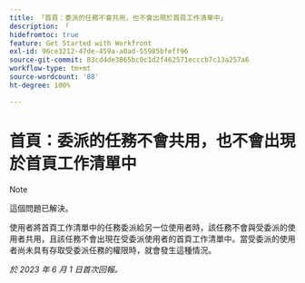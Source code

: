 ```yaml
---
title: 「首頁：委派的任務不會共用，也不會出現於首頁工作清單中」
description: 「
hidefromtoc: true
feature: Get Started with Workfront
exl-id: 96ce3212-47de-459a-a0ad-55985bfeff96
source-git-commit: 83cd4de3865bc0c1d2f462571ecccb7c13a257a6
workflow-type: tm+mt
source-wordcount: '88'
ht-degree: 100%

---
```


# 首頁：委派的任務不會共用，也不會出現於首頁工作清單中

>[!NOTE]
>
>這個問題已解決。

使用者將首頁工作清單中的任務委派給另一位使用者時，該任務不會與受委派的使用者共用，且該任務不會出現在受委派使用者的首頁工作清單中。當受委派的使用者尚未具有存取受委派任務的權限時，就會發生這種情況。

_於 2023 年 6 月 1 日首次回報。_
